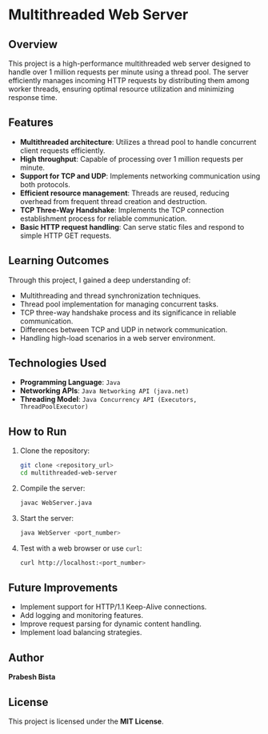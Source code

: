 # Multithreaded Web Server

## Overview
This project is a high-performance multithreaded web server designed to handle over 1 million requests per minute using a thread pool. The server efficiently manages incoming HTTP requests by distributing them among worker threads, ensuring optimal resource utilization and minimizing response time.

## Features
- **Multithreaded architecture**: Utilizes a thread pool to handle concurrent client requests efficiently.
- **High throughput**: Capable of processing over 1 million requests per minute.
- **Support for TCP and UDP**: Implements networking communication using both protocols.
- **Efficient resource management**: Threads are reused, reducing overhead from frequent thread creation and destruction.
- **TCP Three-Way Handshake**: Implements the TCP connection establishment process for reliable communication.
- **Basic HTTP request handling**: Can serve static files and respond to simple HTTP GET requests.

## Learning Outcomes
Through this project, I gained a deep understanding of:
- Multithreading and thread synchronization techniques.
- Thread pool implementation for managing concurrent tasks.
- TCP three-way handshake process and its significance in reliable communication.
- Differences between TCP and UDP in network communication.
- Handling high-load scenarios in a web server environment.

## Technologies Used
- **Programming Language**: `Java`
- **Networking APIs**: `Java Networking API (java.net)`
- **Threading Model**: `Java Concurrency API (Executors, ThreadPoolExecutor)`

## How to Run
1. Clone the repository:
   ```sh
   git clone <repository_url>
   cd multithreaded-web-server
   ```
2. Compile the server:
   ```sh
   javac WebServer.java
   ```
3. Start the server:
   ```sh
   java WebServer <port_number>
   ```
4. Test with a web browser or use `curl`:
   ```sh
   curl http://localhost:<port_number>
   ```

## Future Improvements
- Implement support for HTTP/1.1 Keep-Alive connections.
- Add logging and monitoring features.
- Improve request parsing for dynamic content handling.
- Implement load balancing strategies.

## Author
**Prabesh Bista**

## License
This project is licensed under the **MIT License**.

